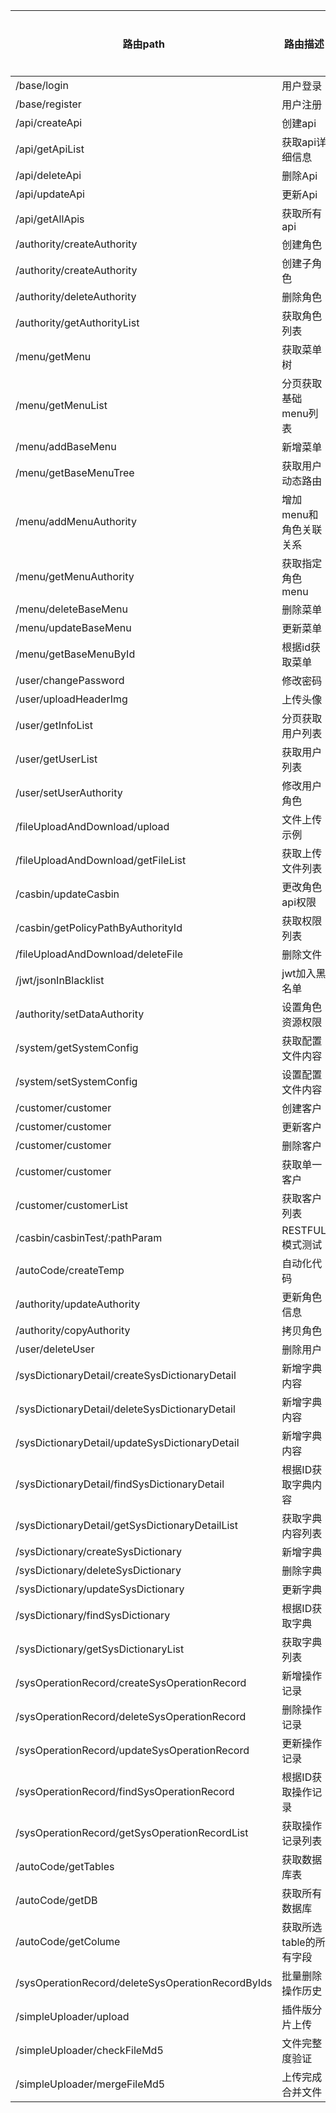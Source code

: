 | 路由path                                          | 路由描述                | 测试情况 | 备注       |
| ------------------------------------------------- | ----------------------- | :------: | ---------- |
| /base/login                                       | 用户登录                |    √     | SliverHorn |
| /base/register                                    | 用户注册                |          |            |
| /api/createApi                                    | 创建api                 |    √     | SliverHorn |
| /api/getApiList                                   | 获取api详细信息         |    √     | SliverHorn |
| /api/deleteApi                                    | 删除Api                 |    √     | SliverHorn |
| /api/updateApi                                    | 更新Api                 |    √     | SliverHorn |
| /api/getAllApis                                   | 获取所有api             |    √     | SliverHorn |
| /authority/createAuthority                        | 创建角色                |    √     | SliverHorn |
| /authority/createAuthority                        | 创建子角色              |    √     | SliverHorn |
| /authority/deleteAuthority                        | 删除角色                |    √     | SliverHorn |
| /authority/getAuthorityList                       | 获取角色列表            |    √     | SliverHorn |
| /menu/getMenu                                     | 获取菜单树              |    √     | SliverHorn |
| /menu/getMenuList                                 | 分页获取基础menu列表    |          |            |
| /menu/addBaseMenu                                 | 新增菜单                |          |            |
| /menu/getBaseMenuTree                             | 获取用户动态路由        |          |            |
| /menu/addMenuAuthority                            | 增加menu和角色关联关系  |          |            |
| /menu/getMenuAuthority                            | 获取指定角色menu        |          |            |
| /menu/deleteBaseMenu                              | 删除菜单                |          |            |
| /menu/updateBaseMenu                              | 更新菜单                |          |            |
| /menu/getBaseMenuById                             | 根据id获取菜单          |          |            |
| /user/changePassword                              | 修改密码                |          |            |
| /user/uploadHeaderImg                             | 上传头像                |          |            |
| /user/getInfoList                                 | 分页获取用户列表        |          |            |
| /user/getUserList                                 | 获取用户列表            |          |            |
| /user/setUserAuthority                            | 修改用户角色            |          |            |
| /fileUploadAndDownload/upload                     | 文件上传示例            |          |            |
| /fileUploadAndDownload/getFileList                | 获取上传文件列表        |          |            |
| /casbin/updateCasbin                              | 更改角色api权限         |          |            |
| /casbin/getPolicyPathByAuthorityId                | 获取权限列表            |          |            |
| /fileUploadAndDownload/deleteFile                 | 删除文件                |          |            |
| /jwt/jsonInBlacklist                              | jwt加入黑名单           |          |            |
| /authority/setDataAuthority                       | 设置角色资源权限        |          |            |
| /system/getSystemConfig                           | 获取配置文件内容        |          |            |
| /system/setSystemConfig                           | 设置配置文件内容        |          |            |
| /customer/customer                                | 创建客户                |          |            |
| /customer/customer                                | 更新客户                |          |            |
| /customer/customer                                | 删除客户                |          |            |
| /customer/customer                                | 获取单一客户            |          |            |
| /customer/customerList                            | 获取客户列表            |          |            |
| /casbin/casbinTest/:pathParam                     | RESTFUL模式测试         |          |            |
| /autoCode/createTemp                              | 自动化代码              |          |            |
| /authority/updateAuthority                        | 更新角色信息            |          |            |
| /authority/copyAuthority                          | 拷贝角色                |          |            |
| /user/deleteUser                                  | 删除用户                |          |            |
| /sysDictionaryDetail/createSysDictionaryDetail    | 新增字典内容            |          |            |
| /sysDictionaryDetail/deleteSysDictionaryDetail    | 新增字典内容            |          |            |
| /sysDictionaryDetail/updateSysDictionaryDetail    | 新增字典内容            |          |            |
| /sysDictionaryDetail/findSysDictionaryDetail      | 根据ID获取字典内容      |          |            |
| /sysDictionaryDetail/getSysDictionaryDetailList   | 获取字典内容列表        |          |            |
| /sysDictionary/createSysDictionary                | 新增字典                |          |            |
| /sysDictionary/deleteSysDictionary                | 删除字典                |          |            |
| /sysDictionary/updateSysDictionary                | 更新字典                |          |            |
| /sysDictionary/findSysDictionary                  | 根据ID获取字典          |          |            |
| /sysDictionary/getSysDictionaryList               | 获取字典列表            |          |            |
| /sysOperationRecord/createSysOperationRecord      | 新增操作记录            |          |            |
| /sysOperationRecord/deleteSysOperationRecord      | 删除操作记录            |          |            |
| /sysOperationRecord/updateSysOperationRecord      | 更新操作记录            |          |            |
| /sysOperationRecord/findSysOperationRecord        | 根据ID获取操作记录      |          |            |
| /sysOperationRecord/getSysOperationRecordList     | 获取操作记录列表        |          |            |
| /autoCode/getTables                               | 获取数据库表            |    √     |            |
| /autoCode/getDB                                   | 获取所有数据库          |    √     |            |
| /autoCode/getColume                               | 获取所选table的所有字段 |    √     |            |
| /sysOperationRecord/deleteSysOperationRecordByIds | 批量删除操作历史        |          |            |
| /simpleUploader/upload                            | 插件版分片上传          |          |            |
| /simpleUploader/checkFileMd5                      | 文件完整度验证          |          |            |
| /simpleUploader/mergeFileMd5                      | 上传完成合并文件        |          |            |

